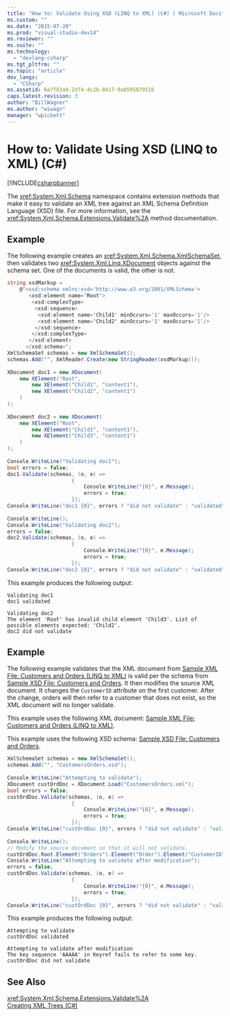 ```yaml
---
title: "How to: Validate Using XSD (LINQ to XML) (C#) | Microsoft Docs"
ms.custom: ""
ms.date: "2015-07-20"
ms.prod: "visual-studio-dev14"
ms.reviewer: ""
ms.suite: ""
ms.technology: 
  - "devlang-csharp"
ms.tgt_pltfrm: ""
ms.topic: "article"
dev_langs: 
  - "CSharp"
ms.assetid: 6a7f83a9-2d74-4c2b-8417-0a8595879516
caps.latest.revision: 3
author: "BillWagner"
ms.author: "wiwagn"
manager: "wpickett"
---
```

# How to: Validate Using XSD (LINQ to XML) (C#)
[!INCLUDE[csharpbanner](../../../../csharp/includes/csharpbanner.md)]

The <xref:System.Xml.Schema> namespace contains extension methods that make it easy to validate an XML tree against an XML Schema Definition Language (XSD) file. For more information, see the <xref:System.Xml.Schema.Extensions.Validate%2A> method documentation.  
  
## Example  
 The following example creates an <xref:System.Xml.Schema.XmlSchemaSet>, then validates two <xref:System.Xml.Linq.XDocument> objects against the schema set. One of the documents is valid, the other is not.  
  
```c#  
string xsdMarkup =  
    @"<xsd:schema xmlns:xsd='http://www.w3.org/2001/XMLSchema'>  
       <xsd:element name='Root'>  
        <xsd:complexType>  
         <xsd:sequence>  
          <xsd:element name='Child1' minOccurs='1' maxOccurs='1'/>  
          <xsd:element name='Child2' minOccurs='1' maxOccurs='1'/>  
         </xsd:sequence>  
        </xsd:complexType>  
       </xsd:element>  
      </xsd:schema>";  
XmlSchemaSet schemas = new XmlSchemaSet();  
schemas.Add("", XmlReader.Create(new StringReader(xsdMarkup)));  
  
XDocument doc1 = new XDocument(  
    new XElement("Root",  
        new XElement("Child1", "content1"),  
        new XElement("Child2", "content1")  
    )  
);  
  
XDocument doc2 = new XDocument(  
    new XElement("Root",  
        new XElement("Child1", "content1"),  
        new XElement("Child3", "content1")  
    )  
);  
  
Console.WriteLine("Validating doc1");  
bool errors = false;  
doc1.Validate(schemas, (o, e) =>  
                     {  
                         Console.WriteLine("{0}", e.Message);  
                         errors = true;  
                     });  
Console.WriteLine("doc1 {0}", errors ? "did not validate" : "validated");  
  
Console.WriteLine();  
Console.WriteLine("Validating doc2");  
errors = false;  
doc2.Validate(schemas, (o, e) =>  
                     {  
                         Console.WriteLine("{0}", e.Message);  
                         errors = true;  
                     });  
Console.WriteLine("doc2 {0}", errors ? "did not validate" : "validated");  
```  
  
 This example produces the following output:  
  
```  
Validating doc1  
doc1 validated  
  
Validating doc2  
The element 'Root' has invalid child element 'Child3'. List of possible elements expected: 'Child2'.  
doc2 did not validate  
```  
  
## Example  
 The following example validates that the XML document from [Sample XML File: Customers and Orders (LINQ to XML)](../../../../csharp/programming-guide/concepts/linq/sample-xml-file-customers-and-orders-linq-to-xml.md) is valid per the schema from [Sample XSD File: Customers and Orders](../../../../csharp/programming-guide/concepts/linq/sample-xsd-file-customers-and-orders.md). It then modifies the source XML document. It changes the `CustomerID` attribute on the first customer. After the change, orders will then refer to a customer that does not exist, so the XML document will no longer validate.  
  
 This example uses the following XML document: [Sample XML File: Customers and Orders (LINQ to XML)](../../../../csharp/programming-guide/concepts/linq/sample-xml-file-customers-and-orders-linq-to-xml.md).  
  
 This example uses the following XSD schema: [Sample XSD File: Customers and Orders](../../../../csharp/programming-guide/concepts/linq/sample-xsd-file-customers-and-orders.md).  
  
```c#  
XmlSchemaSet schemas = new XmlSchemaSet();  
schemas.Add("", "CustomersOrders.xsd");  
  
Console.WriteLine("Attempting to validate");  
XDocument custOrdDoc = XDocument.Load("CustomersOrders.xml");  
bool errors = false;  
custOrdDoc.Validate(schemas, (o, e) =>  
                     {  
                         Console.WriteLine("{0}", e.Message);  
                         errors = true;  
                     });  
Console.WriteLine("custOrdDoc {0}", errors ? "did not validate" : "validated");  
  
Console.WriteLine();  
// Modify the source document so that it will not validate.  
custOrdDoc.Root.Element("Orders").Element("Order").Element("CustomerID").Value = "AAAAA";  
Console.WriteLine("Attempting to validate after modification");  
errors = false;  
custOrdDoc.Validate(schemas, (o, e) =>  
                     {  
                         Console.WriteLine("{0}", e.Message);  
                         errors = true;  
                     });  
Console.WriteLine("custOrdDoc {0}", errors ? "did not validate" : "validated");  
```  
  
 This example produces the following output:  
  
```  
Attempting to validate  
custOrdDoc validated  
  
Attempting to validate after modification  
The key sequence 'AAAAA' in Keyref fails to refer to some key.  
custOrdDoc did not validate  
```  
  
## See Also  
 <xref:System.Xml.Schema.Extensions.Validate%2A>   
 [Creating XML Trees (C#)](../../../../csharp/programming-guide/concepts/linq/creating-xml-trees.md)